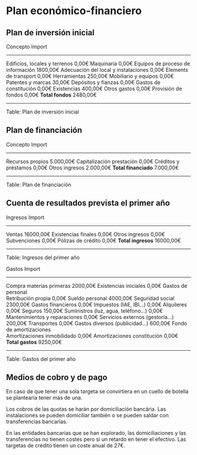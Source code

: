 ﻿# Plan económico-financiero

## Plan de inversión inicial

Concepto                                        Import
----------------------------------------   -----------
Edificios, locales y terrenos                    0,00€
Maquinaria                                       0,00€
Equipos de proceso de información             1800,00€
Adecuación del local y instalaciones             0,00€
Elements de transport                            0,00€
Herramientas                                   250,00€
Mobiliario y equipos                             0,00€
Patentes y marcas                               30,00€
Depósitos y fianzas                              0,00€
Gastos de constitución                           0,00€
Existencias                                    400,00€
Otros gastos                                     0,00€
Provisión de fondos                              0,00€
**Total fondos**                              2480,00€
----------------------------------------   -----------
Table: Plan de inversión inicial


## Plan de financiación

Concepto                                        Import
----------------------------------------   -----------
Recursos propios                             5.000,00€
Capitalización prestación                        0,00€
Créditos y préstamos                             0,00€
Otros ingresos                               2.000,00€
**Total financiado**                         7.000,00€
----------------------------------------   -----------
Table: Plan de financiación

## Cuenta de resultados prevista el primer año

Ingresos                                        Import
----------------------------------------   -----------
Ventas                                       16000,00€
Existencias finales                              0,00€
Otros ingresos                                   0,00€
Subvenciones                                     0,00€
Pólizas de crédito                               0,00€
**Total ingresos**                           16000,00€
----------------------------------------   -----------
Table: Ingresos del primer año

Gastos                                          Import
----------------------------------------   -----------
Compra materias primeras                      2000,00€
Existencias iniciales                            0,00€
Gastos de personal                                    
  Retribución propia                             0,00€
  Sueldo personal                             4000,00€
  Seguridad social                            2300,00€
Gastos financieros                               0,00€
Impuestos (IAE, IBI...)                          0,00€
Alquileres                                       0,00€
Seguros                                        150,00€
Suministros (luz, agua, teléfono...)             0,00€
Mantenimientos y reparaciones                    0,00€
Servicios externos (gestoría...)               200,00€
Transportes                                      0,00€
Gastos diversos (publicidad...)                600,00€
Fondo de amortizaciones                               
   Amortizaciones inmobilidado                   0,00€
   Amortizaciones constitución                   0,00€
**Total gastos**                              9250,00€
----------------------------------------   -----------
Table: Gastos del primer año


## Medios de cobro y de pago

En caso de que tener una sola targeta se convirtiera
en un cuello de botella se plantearía tener más de una.

Los cobros de las quotas se harán por domiciliación bancária.
Las instalaciones se pueden domiciliar también o se pueden saldar con transferencias bancarias.

En las entidades bancarias que se han explorado,
las domiciliaciones y las transferencias no tienen costes
pero si un retardo en tener el efectivo.
Las targetas de crédito tienen un coste anual de 27€.




